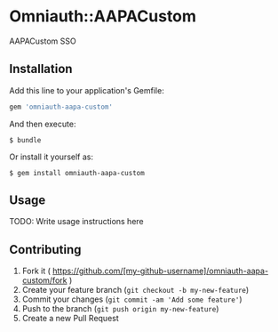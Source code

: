 # Omniauth::AAPACustom

AAPACustom SSO

## Installation

Add this line to your application's Gemfile:

```ruby
gem 'omniauth-aapa-custom'
```

And then execute:

    $ bundle

Or install it yourself as:

    $ gem install omniauth-aapa-custom

## Usage

TODO: Write usage instructions here

## Contributing

1. Fork it ( https://github.com/[my-github-username]/omniauth-aapa-custom/fork )
2. Create your feature branch (`git checkout -b my-new-feature`)
3. Commit your changes (`git commit -am 'Add some feature'`)
4. Push to the branch (`git push origin my-new-feature`)
5. Create a new Pull Request
